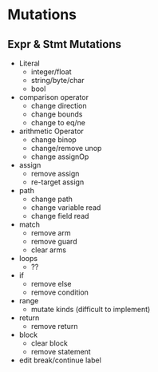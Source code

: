 # Mutations

## Expr & Stmt Mutations

* Literal
  * integer/float
  * string/byte/char
  * bool
* comparison operator
  * change direction
  * change bounds
  * change to eq/ne
* arithmetic Operator
  * change binop
  * change/remove unop
  * change assignOp
* assign
  * remove assign
  * re-target assign
* path
  * change path
  * change variable read
  * change field read
* match
  * remove arm
  * remove guard
  * clear arms
* loops
  * ??
* if
  * remove else
  * remove condition
* range
  * mutate kinds (difficult to implement)
* return
  * remove return
* block
  * clear block
  * remove statement
* edit break/continue label

